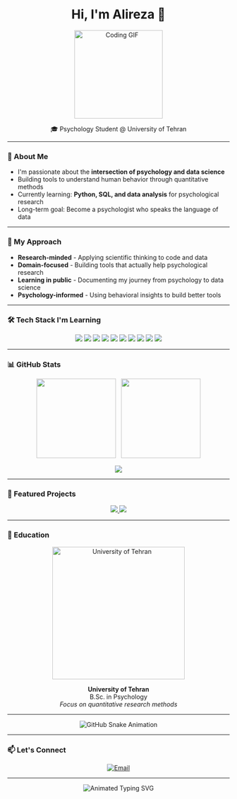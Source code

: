 <h1 align="center">Hi, I'm Alireza 👋</h1>

<p align="center">
  <img src="https://github.com/Alirizza/Alirizza/blob/main/coding.gif?raw=true" width="200" alt="Coding GIF" />
</p>

<p align="center">
  🎓 Psychology Student @ University of Tehran
</p>

---

### 🧠 About Me

- I'm passionate about the **intersection of psychology and data science**
- Building tools to understand human behavior through quantitative methods
- Currently learning: **Python, SQL, and data analysis** for psychological research
- Long-term goal: Become a psychologist who speaks the language of data

---

### 🔬 My Approach

- **Research-minded** - Applying scientific thinking to code and data
- **Domain-focused** - Building tools that actually help psychological research  
- **Learning in public** - Documenting my journey from psychology to data science
- **Psychology-informed** - Using behavioral insights to build better tools

---

### 🛠️ Tech Stack I'm Learning

<p align="center">
  <!-- Core Languages -->
  <img src="https://img.shields.io/badge/Python-3776AB?style=for-the-badge&logo=python&logoColor=white" />
  <img src="https://img.shields.io/badge/SQL-4479A1?style=for-the-badge&logo=postgresql&logoColor=white" />
  
  <!-- Data Science -->
  <img src="https://img.shields.io/badge/Pandas-150458?style=for-the-badge&logo=pandas&logoColor=white" />
  <img src="https://img.shields.io/badge/NumPy-013243?style=for-the-badge&logo=numpy&logoColor=white" />
  <img src="https://img.shields.io/badge/Jupyter-F37626?style=for-the-badge&logo=jupyter&logoColor=white" />
  
  <!-- Tools -->
  <img src="https://img.shields.io/badge/Git-F05032?style=for-the-badge&logo=git&logoColor=white" />
  <img src="https://img.shields.io/badge/VS_Code-007ACC?style=for-the-badge&logo=visual-studio-code&logoColor=white" />
  
  <!-- Web & Data -->
  <img src="https://img.shields.io/badge/Requests-3776AB?style=for-the-badge&logo=python&logoColor=white" />
  <img src="https://img.shields.io/badge/Beautiful_Soup-3776AB?style=for-the-badge&logo=python&logoColor=white" />
  <img src="https://img.shields.io/badge/Matplotlib-3776AB?style=for-the-badge&logo=python&logoColor=white" />
</p>

---

### 📊 GitHub Stats

<p align="center">
  <img src="https://github-readme-stats.vercel.app/api?username=Alirizza&show_icons=true&theme=default&hide_title=true&count_private=true" height="180" />
  &nbsp;
  <img src="https://github-readme-stats.vercel.app/api/top-langs/?username=Alirizza&layout=compact&theme=default&langs_count=6" height="180" />
</p>

<p align="center">
  <img src="https://github-readme-streak-stats.herokuapp.com?user=Alirizza&theme=default&date_format=M%20j%5B%2C%20Y%5D" />
</p>

---

### 🎯 Featured Projects

<p align="center">
  <a href="https://github.com/Alirizza/quantitative-psychology">
    <img src="https://github-readme-stats.vercel.app/api/pin/?username=Alirizza&repo=quantitative-psychology&theme=default" />
  </a>
  <a href="https://github.com/Alirizza/learning-projects">
    <img src="https://github-readme-stats.vercel.app/api/pin/?username=Alirizza&repo=learning-projects&theme=default" />
  </a>
</p>

---

### 🏫 Education

<p align="center">
  <img src="https://github.com/Alirizza/Alirizza/blob/main/Tehran.png?raw=true" alt="University of Tehran" width="300"/>
</p>

<p align="center"><strong>University of Tehran</strong><br>B.Sc. in Psychology<br><em>Focus on quantitative research methods</em></p>

---

<p align="center">
  <img src="https://github.com/Alirizza/Alirizza/blob/output/github-snake-dark.svg" alt="GitHub Snake Animation" />
</p>

---

### 📫 Let's Connect

<p align="center">
  <a href="mailto:re.alireza1729@gmail.com" target="_blank">
    <img src="https://img.shields.io/badge/Email-re.alireza1729@gmail.com-red?style=for-the-badge&logo=gmail" alt="Email" />
  </a>
</p>

---

<p align="center">
  <img src="https://readme-typing-svg.demolab.com?font=Fira+Code&size=16&pause=1000&color=3776AB&center=true&vCenter=true&width=700&lines=Data+understands+the+what,+psychology+understands+the+why" alt="Animated Typing SVG" />
</p>
